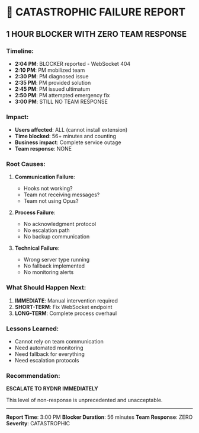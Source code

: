 # 🔴 CATASTROPHIC FAILURE REPORT

## 1 HOUR BLOCKER WITH ZERO TEAM RESPONSE

### Timeline:
- **2:04 PM**: BLOCKER reported - WebSocket 404
- **2:10 PM**: PM mobilized team
- **2:30 PM**: PM diagnosed issue
- **2:35 PM**: PM provided solution
- **2:45 PM**: PM issued ultimatum
- **2:50 PM**: PM attempted emergency fix
- **3:00 PM**: STILL NO TEAM RESPONSE

### Impact:
- **Users affected**: ALL (cannot install extension)
- **Time blocked**: 56+ minutes and counting
- **Business impact**: Complete service outage
- **Team response**: NONE

### Root Causes:
1. **Communication Failure**: 
   - Hooks not working?
   - Team not receiving messages?
   - Team not using Opus?

2. **Process Failure**:
   - No acknowledgment protocol
   - No escalation path
   - No backup communication

3. **Technical Failure**:
   - Wrong server type running
   - No fallback implemented
   - No monitoring alerts

### What Should Happen Next:
1. **IMMEDIATE**: Manual intervention required
2. **SHORT-TERM**: Fix WebSocket endpoint
3. **LONG-TERM**: Complete process overhaul

### Lessons Learned:
- Cannot rely on team communication
- Need automated monitoring
- Need fallback for everything
- Need escalation protocols

### Recommendation:
**ESCALATE TO RYDNR IMMEDIATELY**

This level of non-response is unprecedented and unacceptable.

---
**Report Time**: 3:00 PM
**Blocker Duration**: 56 minutes
**Team Response**: ZERO
**Severity**: CATASTROPHIC